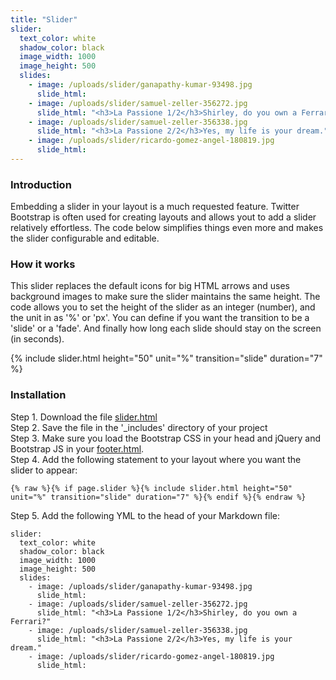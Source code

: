 ```yaml
---
title: "Slider"
slider:
  text_color: white
  shadow_color: black 
  image_width: 1000
  image_height: 500
  slides: 
    - image: /uploads/slider/ganapathy-kumar-93498.jpg
      slide_html:
    - image: /uploads/slider/samuel-zeller-356272.jpg
      slide_html: "<h3>La Passione 1/2</h3>Shirley, do you own a Ferrari?"
    - image: /uploads/slider/samuel-zeller-356338.jpg
      slide_html: "<h3>La Passione 2/2</h3>Yes, my life is your dream."
    - image: /uploads/slider/ricardo-gomez-angel-180819.jpg
      slide_html:
---
```


### Introduction

Embedding a slider in your layout is a much requested feature. Twitter Bootstrap is often used for creating layouts and allows yout to add a slider relatively effortless. The code below simplifies things even more and makes the slider configurable and editable. 

### How it works

This slider replaces the default icons for big HTML arrows and uses background images to make sure the slider maintains the same height. The code allows you to set the height of the slider as an integer (number), and the unit in as '%' or 'px'. You can define if you want the transition to be a 'slide' or a 'fade'. And finally how long each slide should stay on the screen (in seconds).

{% include slider.html height="50" unit="%" transition="slide" duration="7" %}

### Installation

Step 1. Download the file [slider.html](https://raw.githubusercontent.com/jhvanderschee/jekyllcodex/gh-pages/_includes/slider.html)
<br />Step 2. Save the file in the '_includes' directory of your project
<br />Step 3. Make sure you load the Bootstrap CSS in your head and jQuery and Bootstrap JS in your [footer.html](https://raw.githubusercontent.com/jhvanderschee/jekyllcodex/gh-pages/_includes/footer.html).
<br />Step 4. Add the following statement to your layout where you want the slider to appear:

```
{% raw %}{% if page.slider %}{% include slider.html height="50" unit="%" transition="slide" duration="7" %}{% endif %}{% endraw %}
```
Step 5. Add the following YML to the head of your Markdown file:

```
slider:
  text_color: white
  shadow_color: black 
  image_width: 1000
  image_height: 500
  slides: 
    - image: /uploads/slider/ganapathy-kumar-93498.jpg
      slide_html:
    - image: /uploads/slider/samuel-zeller-356272.jpg
      slide_html: "<h3>La Passione 1/2</h3>Shirley, do you own a Ferrari?"
    - image: /uploads/slider/samuel-zeller-356338.jpg
      slide_html: "<h3>La Passione 2/2</h3>Yes, my life is your dream."
    - image: /uploads/slider/ricardo-gomez-angel-180819.jpg
      slide_html:
```